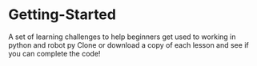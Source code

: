 # Getting-Started
A set of learning challenges to help beginners get used to working in python and robot py
Clone or download a copy of each lesson and see if you can complete the code!
